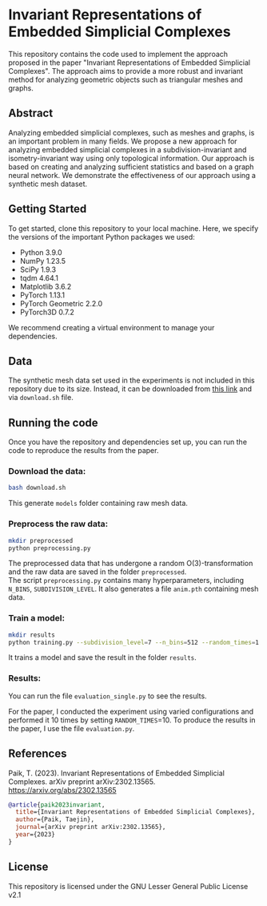 # Invariant Representations of Embedded Simplicial Complexes
This repository contains the code used to implement the approach proposed in the paper "Invariant Representations of Embedded Simplicial Complexes".
The approach aims to provide a more robust and invariant method for analyzing geometric objects such as triangular meshes and graphs.

## Abstract
Analyzing embedded simplicial complexes, such as meshes and graphs, is an important problem in many fields.
We propose a new approach for analyzing embedded simplicial complexes in a subdivision-invariant and isometry-invariant way using only topological information.
Our approach is based on creating and analyzing sufficient statistics and based on a graph neural network.
We demonstrate the effectiveness of our approach using a synthetic mesh dataset.

## Getting Started
To get started, clone this repository to your local machine.
Here, we specify the versions of the important Python packages we used:

* Python 3.9.0
* NumPy 1.23.5
* SciPy 1.9.3
* tqdm 4.64.1
* Matplotlib 3.6.2
* PyTorch 1.13.1
* PyTorch Geometric 2.2.0
* PyTorch3D 0.7.2

We recommend creating a virtual environment to manage your dependencies.

## Data
The synthetic mesh data set used in the experiments is not included in this repository due to its size.
Instead, it can be downloaded from [this link](http://people.csail.mit.edu/sumner/research/deftransfer/data.html) and via `download.sh` file.

## Running the code
Once you have the repository and dependencies set up, you can run the code to reproduce the results from the paper.

### Download the data:
```bash
bash download.sh
```
This generate `models` folder containing raw mesh data.

### Preprocess the raw data:
```bash
mkdir preprocessed
python preprocessing.py
```
The preprocessed data that has undergone a random O(3)-transformation and the raw data are saved in the folder `preprocessed`.  
The script `preprocessing.py` contains many hyperparameters, including `N_BINS`, `SUBDIVISION_LEVEL`.
It also generates a file `anim.pth` containing mesh data.
### Train a model:
```bash
mkdir results
python training.py --subdivision_level=7 --n_bins=512 --random_times=1 --training_times=1 
```
It trains a model and save the result in the folder `results`.
### Results:
You can run the file `evaluation_single.py` to see the results.

For the paper, I conducted the experiment using varied configurations and performed it 10 times by setting `RANDOM_TIMES`=10.
To produce the results in the paper, I use the file `evaluation.py`.

## References
Paik, T. (2023). Invariant Representations of Embedded Simplicial Complexes.
arXiv preprint arXiv:2302.13565. https://arxiv.org/abs/2302.13565
```bibtex
@article{paik2023invariant,
  title={Invariant Representations of Embedded Simplicial Complexes},
  author={Paik, Taejin},
  journal={arXiv preprint arXiv:2302.13565},
  year={2023}
}
```
## License
This repository is licensed under the GNU Lesser General Public License v2.1
